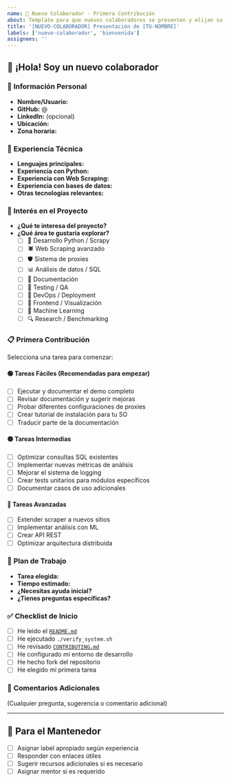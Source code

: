```yaml
---
name: 🤝 Nuevo Colaborador - Primera Contribución
about: Template para que nuevos colaboradores se presenten y elijan su primera tarea
title: '[NUEVO-COLABORADOR] Presentación de [TU-NOMBRE]'
labels: ['nuevo-colaborador', 'bienvenida']
assignees: ''
---
```


## 👋 ¡Hola! Soy un nuevo colaborador

### 👤 **Información Personal**
- **Nombre/Usuario:** 
- **GitHub:** @
- **LinkedIn:** (opcional)
- **Ubicación:** 
- **Zona horaria:** 

### 💼 **Experiencia Técnica**
- **Lenguajes principales:** 
- **Experiencia con Python:** 
- **Experiencia con Web Scraping:** 
- **Experiencia con bases de datos:** 
- **Otras tecnologías relevantes:** 

### 🎯 **Interés en el Proyecto**
- **¿Qué te interesa del proyecto?**
- **¿Qué área te gustaría explorar?**
  - [ ] 🐍 Desarrollo Python / Scrapy
  - [ ] 🕷️ Web Scraping avanzado
  - [ ] 🛡️ Sistema de proxies
  - [ ] 📊 Análisis de datos / SQL
  - [ ] 📝 Documentación
  - [ ] 🧪 Testing / QA
  - [ ] 🚀 DevOps / Deployment
  - [ ] 🎨 Frontend / Visualización
  - [ ] 🤖 Machine Learning
  - [ ] 🔍 Research / Benchmarking

### 📋 **Primera Contribución**
Selecciona una tarea para comenzar:

#### 🟢 **Tareas Fáciles (Recomendadas para empezar)**
- [ ] Ejecutar y documentar el demo completo
- [ ] Revisar documentación y sugerir mejoras
- [ ] Probar diferentes configuraciones de proxies
- [ ] Crear tutorial de instalación para tu SO
- [ ] Traducir parte de la documentación

#### 🟡 **Tareas Intermedias**
- [ ] Optimizar consultas SQL existentes
- [ ] Implementar nuevas métricas de análisis
- [ ] Mejorar el sistema de logging
- [ ] Crear tests unitarios para módulos específicos
- [ ] Documentar casos de uso adicionales

#### 🔴 **Tareas Avanzadas**
- [ ] Extender scraper a nuevos sitios
- [ ] Implementar análisis con ML
- [ ] Crear API REST
- [ ] Optimizar arquitectura distribuida

### 🚀 **Plan de Trabajo**
- **Tarea elegida:** 
- **Tiempo estimado:** 
- **¿Necesitas ayuda inicial?** 
- **¿Tienes preguntas específicas?** 

### ✅ **Checklist de Inicio**
- [ ] He leído el [`README.md`](../README.md)
- [ ] He ejecutado `./verify_system.sh`
- [ ] He revisado [`CONTRIBUTING.md`](../../CONTRIBUTING.md)
- [ ] He configurado mi entorno de desarrollo
- [ ] He hecho fork del repositorio
- [ ] He elegido mi primera tarea

### 💬 **Comentarios Adicionales**
(Cualquier pregunta, sugerencia o comentario adicional)

---

## 📝 **Para el Mantenedor**
- [ ] Asignar label apropiado según experiencia
- [ ] Responder con enlaces útiles
- [ ] Sugerir recursos adicionales si es necesario
- [ ] Asignar mentor si es requerido
